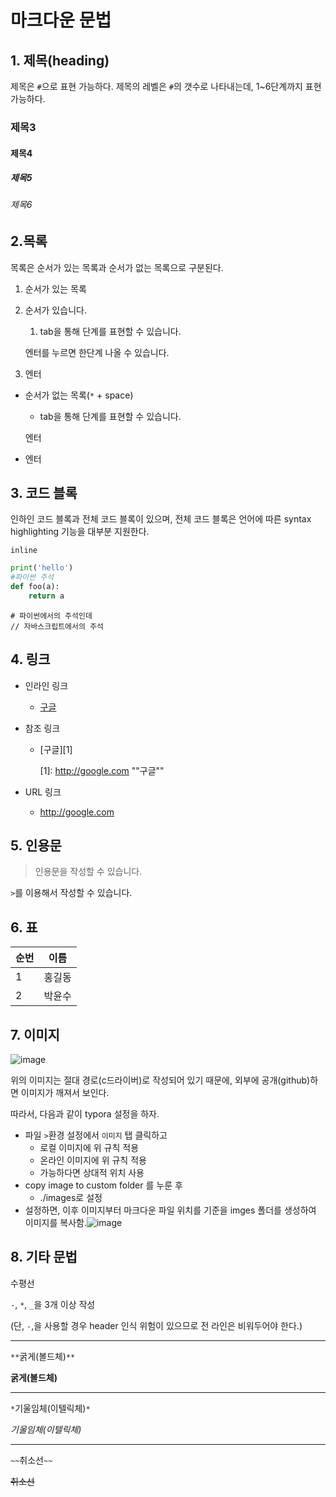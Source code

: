 # 마크다운 문법

## 1. 제목(heading)

제목은 `#`으로 표현 가능하다. 제목의 레벨은 `#`의 갯수로 나타내는데, 1~6단계까지 표현 가능하다.

### 제목3

#### 제목4

##### 제목5

###### 제목6

## 2.목록

목록은 순서가 있는 목록과 순서가 없는 목록으로 구분된다.

 1. 순서가 있는 목록

 2. 순서가 있습니다.
	1. tab을 통해 단계를 표현할 수 있습니다.

    엔터를 누르면 한단계 나올 수 있습니다.

 3. 엔터

* 순서가 없는 목록(`*` + space)

  * tab을 통해 단계를 표현할 수 있습니다.

  엔터

* 엔터

## 3. 코드 블록

인하인 코드 블록과 전체 코드 블록이 있으며, 전체 코드 블록은 언어에 따른 syntax highlighting 기능을 대부분 지원한다.

`inline`

```python
print('hello')
#파이썬 주석
def foo(a):
    return a
```

```
# 파이썬에서의 주석인데
// 자바스크립트에서의 주석
```

## 4. 링크

* 인라인 링크

  * [구글](http://google.com)

* 참조 링크

  * [구글][1]

    [1]: http://google.com	""구글""

* URL 링크

  * <http://google.com>

## 5. 인용문

> 인용문을 작성할 수 있습니다.

`>`를 이용해서 작성할 수 있습니다.

## 6. 표

| 순번 | 이름   |
| ---- | ------ |
| 1    | 홍길동 |
| 2    | 박윤수 |

## 7. 이미지

![image](C:\Users\SUNGMIN\Desktop\image.png)

위의 이미지는 절대 경로(c드라이버)로 작성되어 있기 때문에, 외부에 공개(github)하면 이미지가 깨져서 보인다.

따라서, 다음과 같이 typora 설정을 하자.

* 파일 `>`환경 설정에서 `이미지` 탭 클릭하고
  * 로컬 이미지에 위 규칙 적용
  * 온라인 이미지에 위 규칙 적용
  * 가능하다면 상대적 위치 사용
* copy image to custom folder 를 누룬 후
  * ./images로 설정
* 설정하면, 이후 이미지부터 마크다운 파일 위치를 기준을 imges 폴더를 생성하여 이미지를 복사함.![image](images/image.png)

## 8. 기타 문법

수평선

`-`, `*`, `_`을 3개 이상 작성

(단, `-`,을 사용할 경우 header 인식 위험이 있으므로 전 라인은 비워두어야 한다.)

---

`**`굵게(볼드체)`**`

**굵게(볼드체)**

---

`*`기울임체(이텔릭체)`*`

*기울임체(이텔릭체)*

---

`~~`취소선`~~`

~~취소선~~

